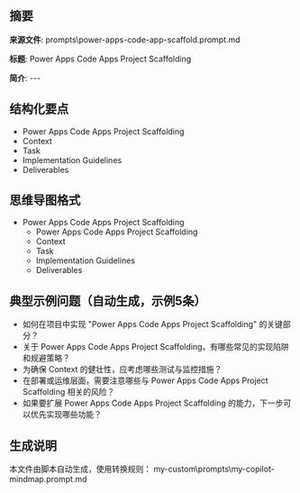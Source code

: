 ## 摘要

**来源文件**: prompts\power-apps-code-app-scaffold.prompt.md

**标题**: Power Apps Code Apps Project Scaffolding

**简介**: ---

## 结构化要点

- Power Apps Code Apps Project Scaffolding
- Context
- Task
- Implementation Guidelines
- Deliverables

## 思维导图格式

- Power Apps Code Apps Project Scaffolding
  - Power Apps Code Apps Project Scaffolding
  - Context
  - Task
  - Implementation Guidelines
  - Deliverables

## 典型示例问题（自动生成，示例5条）

- 如何在项目中实现 "Power Apps Code Apps Project Scaffolding" 的关键部分？
- 关于 Power Apps Code Apps Project Scaffolding，有哪些常见的实现陷阱和规避策略？
- 为确保 Context 的健壮性，应考虑哪些测试与监控措施？
- 在部署或运维层面，需要注意哪些与 Power Apps Code Apps Project Scaffolding 相关的风险？
- 如果要扩展 Power Apps Code Apps Project Scaffolding 的能力，下一步可以优先实现哪些功能？

## 生成说明

本文件由脚本自动生成，使用转换规则： my-custom\prompts\my-copilot-mindmap.prompt.md
